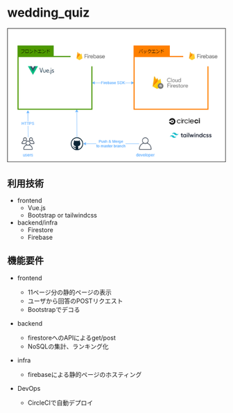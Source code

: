 # wedding_quiz

![インフラ構成図](https://github.com/KamiHitoe/wedding_quiz/blob/master/infra.png)

## 利用技術
- frontend
    - Vue.js
    - Bootstrap or tailwindcss
- backend/infra
    - Firestore
    - Firebase


## 機能要件
- frontend
    - 11ページ分の静的ページの表示
    - ユーザから回答のPOSTリクエスト
    - Bootstrapでデコる

- backend
    - firestoreへのAPIによるget/post
    - NoSQLの集計、ランキング化

- infra
    - firebaseによる静的ページのホスティング

- DevOps
    - CircleCIで自動デプロイ
